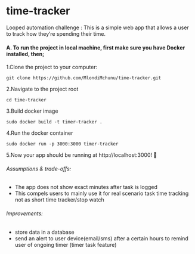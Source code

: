 # time-tracker
Looped automation challenge :
This is a simple web app that allows a user to track how they’re spending their time.

#### A. To run the project in local machine, first make sure you have Docker installed, then;

1.Clone the project to your computer:

    git clone https://github.com/MlondiMchunu/time-tracker.git

2.Navigate to the project root 
 
    cd time-tracker

3.Build docker image

    sudo docker build -t timer-tracker .

4.Run the docker container

    sudo docker run -p 3000:3000 timer-tracker

5.Now your app should be running at http://localhost:3000! 🚀



###### Assumptions & trade-offs:
 - The app does not show exact minutes after task is logged
 - This compels users to mainly use it for real scenario task time     tracking not as short time tracker/stop watch

 ###### Improvements:
  - store data in a database
  - send an alert to user device(email/sms) after a certain hours to remind user of ongoing timer (timer task feature)